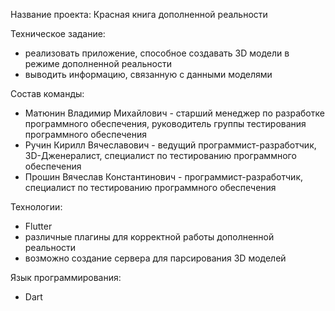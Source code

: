 Название проекта: 
  Красная книга дополненной реальности

Техническое задание: 
  + реализовать приложение, способное создавать 3D модели в 
  режиме дополненной реальности
  + выводить информацию, связанную с данными моделями 

Состав команды:
  + Матюнин Владимир Михайлович - старший менеджер по разработке 
  программного обеспечения, руководитель группы тестирования 
  программного обеспечения 
  + Ручин Кирилл Вячеславович - ведущий программист-разработчик, 
  3D-Дженералист, специалист по тестированию программного 
  обеспечения 
  + Прошин Вячеслав Константинович - программист-разработчик, 
  специалист по тестированию программного обеспечения 

Технологии: 
  + Flutter
  + различные плагины для корректной работы дополненной реальности
  + возможно создание сервера для парсирования 3D моделей 

Язык программирования: 
  + Dart
